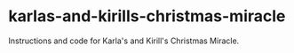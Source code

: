 # karlas-and-kirills-christmas-miracle
Instructions and code for Karla's and Kirill's Christmas Miracle.
